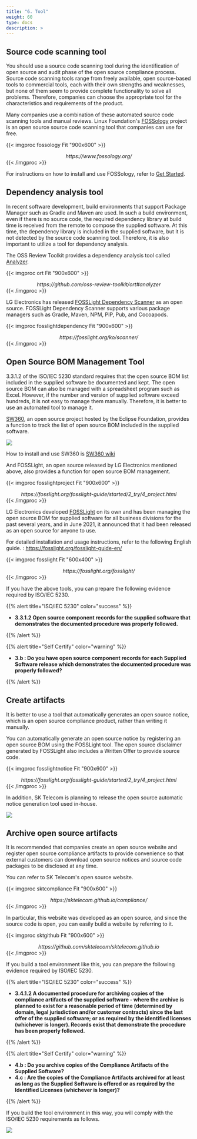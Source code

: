 ```yaml
---
title: "6. Tool"
weight: 60
type: docs
description: >
---
```


## Source code scanning tool

You should use a source code scanning tool during the identification of open source and audit phase of the open source compliance process. Source code scanning tools range from freely available, open source-based tools to commercial tools, each with their own strengths and weaknesses, but none of them seem to provide complete functionality to solve all problems. Therefore, companies can choose the appropriate tool for the characteristics and requirements of the product.

Many companies use a combination of these automated source code scanning tools and manual reviews. Linux Foundation's [FOSSology](https://fossology.org/) project is an open source source code scanning tool that companies can use for free.

{{< imgproc fossology Fit "900x600" >}}
<center><i>https://www.fossology.org/</i></center>
{{< /imgproc >}}

For instructions on how to install and use FOSSology, refer to [Get Started](https://www.fossology.org/get-started/).


## Dependency analysis tool

In recent software development, build environments that support Package Manager such as Gradle and Maven are used. In such a build environment, even if there is no source code, the required dependency library at build time is received from the remote to compose the supplied software. At this time, the dependency library is included in the supplied software, but it is not detected by the source code scanning tool. Therefore, it is also important to utilize a tool for dependency analysis.

The OSS Review Toolkit provides a dependency analysis tool called [Analyzer](https://github.com/oss-review-toolkit/ort#analyzer).


{{< imgproc ort Fit "900x600" >}}
<center><i>https://github.com/oss-review-toolkit/ort#analyzer</i></center>
{{< /imgproc >}}

LG Electronics has released [FOSSLight Dependency Scanner](https://fosslight.org/ko/scanner/) as an open source. FOSSLight Dependency Scanner supports various package managers such as Gradle, Maven, NPM, PIP, Pub, and Cocoapods.

{{< imgproc fosslightdependency Fit "900x600" >}}
<center><i>https://fosslight.org/ko/scanner/</i></center>
{{< /imgproc >}}

## Open Source BOM Management Tool

3.3.1.2 of the ISO/IEC 5230 standard requires that the open source BOM list included in the supplied software be documented and kept. The open source BOM can also be managed with a spreadsheet program such as Excel. However, if the number and version of supplied software exceed hundreds, it is not easy to manage them manually. Therefore, it is better to use an automated tool to manage it.

[SW360](https://github.com/eclipse/sw360), an open source project hosted by the Eclipse Foundation, provides a function to track the list of open source BOM included in the supplied software.

![](sw360project.png)


How to install and use SW360 is [SW360 wiki](https://github.com/eclipse/sw360/wiki)

And FOSSLight, an open source released by LG Electronics mentioned above, also provides a function for open source BOM management.

{{< imgproc fosslightproject Fit "900x600" >}}
<center><i>https://fosslight.org/fosslight-guide/started/2_try/4_project.html</i></center>
{{< /imgproc >}}


LG Electronics developed [FOSSLight](https://fosslight.org/) on its own and has been managing the open source BOM for supplied software for all business divisions for the past several years, and in June 2021, it announced that it had been released as an open source for anyone to use.

For detailed installation and usage instructions, refer to the following English guide. : https://fosslight.org/fosslight-guide-en/

{{< imgproc fosslight Fit "600x400" >}}
<center><i>https://fosslight.org/fosslight/</i></center>
{{< /imgproc >}}

If you have the above tools, you can prepare the following evidence required by ISO/IEC 5230.

{{% alert title="ISO/IEC 5230" color="success" %}}

* <b>3.3.1.2 Open source component records for the supplied software that demonstrates the documented procedure was properly followed.</b>

{{% /alert %}}


{{% alert title="Self Certify" color="warning" %}}

* <b>3.b : Do you have open source component records for each Supplied Software release which demonstrates the documented procedure was properly followed?</b>

{{% /alert %}}


## Create artifacts

It is better to use a tool that automatically generates an open source notice, which is an open source compliance product, rather than writing it manually.

You can automatically generate an open source notice by registering an open source BOM using the FOSSLight tool. The open source disclaimer generated by FOSSLight also includes a Written Offer to provide source code.


{{< imgproc fosslightnotice Fit "900x600" >}}
<center><i>https://fosslight.org/fosslight-guide/started/2_try/4_project.html</i></center>
{{< /imgproc >}}

In addition, SK Telecom is planning to release the open source automatic notice generation tool used in-house. 

![](ossnoticegenerator.png)

## Archive open source artifacts

It is recommended that companies create an open source website and register open source compliance artifacts to provide convenience so that external customers can download open source notices and source code packages to be disclosed at any time.

You can refer to SK Telecom's open source website.


{{< imgproc sktcompliance Fit "900x600" >}}
<center><i>https://sktelecom.github.io/compliance/</i></center>
{{< /imgproc >}}

In particular, this website was developed as an open source, and since the source code is open, you can easily build a website by referring to it.


{{< imgproc sktgithub Fit "900x600" >}}
<center><i>https://github.com/sktelecom/sktelecom.github.io</i></center>
{{< /imgproc >}}

If you build a tool environment like this, you can prepare the following evidence required by ISO/IEC 5230.

{{% alert title="ISO/IEC 5230" color="success" %}}

* <b>3.4.1.2 A documented procedure for archiving copies of the compliance artifacts of the supplied software - where the archive is planned to exist for a reasonable period of time (determined by domain, legal jurisdiction and/or customer contracts) since the last offer of the supplied software; or as required by the identified licenses (whichever is longer). Records exist that demonstrate the procedure has been properly followed. </b>

{{% /alert %}}


{{% alert title="Self Certify" color="warning" %}}

* <b>4.b : Do you archive copies of the Compliance Artifacts of the Supplied Software?</b>
* <b>4.c : Are the copies of the Compliance Artifacts archived for at least as long as the Supplied Software is offered or as required by the Identified Licenses (whichever is longer)?</b>

{{% /alert %}}

If you build the tool environment in this way, you will comply with the ISO/IEC 5230 requirements as follows.

![](toolno.png)

